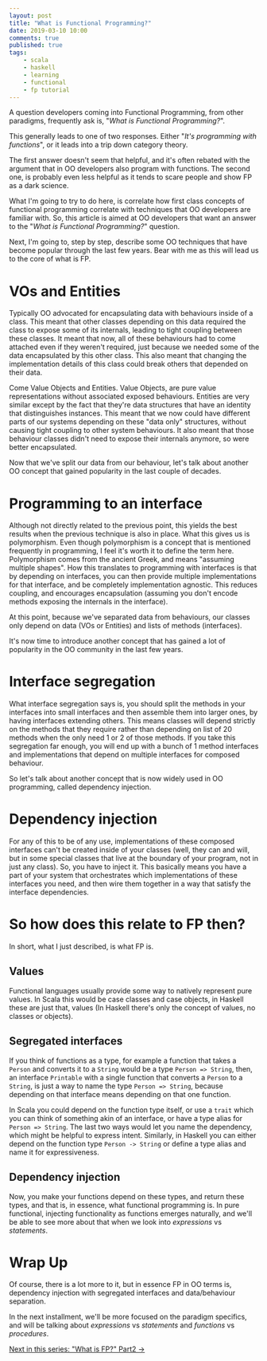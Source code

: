 ```yaml
---
layout: post
title: "What is Functional Programming?"
date: 2019-03-10 10:00
comments: true
published: true
tags:
    - scala
    - haskell
    - learning
    - functional
    - fp tutorial
---
```


A question developers coming into Functional Programming, from other
paradigms, frequently ask is, "_What is Functional Programming?_".

This generally leads to one of two responses.
Either "_It's programming with functions_", or it leads into a trip
down category theory.

The first answer doesn't seem that helpful, and it's often rebated with the
argument that in OO developers also program with functions. The second one, is
probably even less helpful as it tends to scare people and show FP as a dark
science.

What I'm going to try to do here, is correlate how first class concepts
of functional programming correlate with techniques that OO developers
are familiar with. So, this article is aimed at OO developers that want
an answer to the "_What is Functional Programming?_" question.

Next, I'm going to, step by step, describe some OO techniques that have become
popular through the last few years. Bear with me as this will lead us to the
core of what is FP.

# VOs and Entities

Typically OO advocated for encapsulating data with behaviours inside of a
class. This meant that other classes depending on this data required the class
to expose some of its internals, leading to tight coupling between these
classes. It meant that now, all of these behaviours had to come attached even
if they weren't required, just because we needed some of the data encapsulated
by this other class. This also meant that changing the implementation details
of this class could break others that depended on their data.

Come Value Objects and Entities. Value Objects, are pure value representations
without associated exposed behaviours. Entities are very similar except by the
fact that they're data structures that have an identity that distinguishes
instances.
This meant that we now could have different parts of our systems depending on
these "data only" structures, without causing tight coupling to other system
behaviours. It also meant that those behaviour classes didn't need to expose
their internals anymore, so were better encapsulated.

Now that we've split our data from our behaviour, let's talk about another OO
concept that gained popularity in the last couple of decades.

# Programming to an interface

Although not directly related to the previous point, this yields the best
results when the previous technique is also in place. What this gives us is
polymorphism. Even though polymorphism is a concept that is mentioned
frequently in programming, I feel it's worth it to define the term here.
Polymorphism comes from the ancient Greek, and means "assuming multiple
shapes". How this translates to programming with interfaces is that by
depending on interfaces, you can then provide multiple implementations for
that interface, and be completely implementation agnostic. This reduces
coupling, and encourages encapsulation (assuming you don't encode methods
exposing the internals in the interface).

At this point, because we've separated data from behaviours, our classes only
depend on data (VOs or Entities) and lists of methods (interfaces).

It's now time to introduce another concept that has gained a lot of popularity
in the OO community in the last few years.

# Interface segregation

What interface segregation says is, you should split the methods in your
interfaces into small interfaces and then assemble them into larger ones,
by having interfaces extending others. This means classes will depend strictly
on the methods that they require rather than depending on list of 20 methods when
the only need 1 or 2 of those methods.
If you take this segregation far enough, you will end up with a bunch of 1
method interfaces and implementations that depend on multiple interfaces for
composed behaviour.

So let's talk about another concept that is now widely used in OO programming,
called dependency injection.

# Dependency injection

For any of this to be of any use, implementations of these composed interfaces
can't be created inside of your classes (well, they can and will, but in some
special classes that live at the boundary of your program, not in just any
class). So, you have to inject it. This basically means you have a part of
your system that orchestrates which implementations of these interfaces you
need, and then wire them together in a way that satisfy the interface
dependencies.

# So how does this relate to FP then?

In short, what I just described, is what FP is.

## Values

Functional languages usually provide some way to natively represent pure values.
In Scala this would be case classes and case objects, in Haskell these are just that,
values (In Haskell there's only the concept of values, no classes or objects).

## Segregated interfaces

If you think of functions as a type, for example a function that takes a
`Person` and converts it to a `String` would be a type `Person => String`, then, an
interface `Printable` with a single function that converts a `Person` to a
`String`, is just a way to name the type `Person => String`, because depending on
that interface means depending on that one function.

In Scala you could depend on the function type itself, or use a `trait` which
you can think of something akin of an interface, or have a type alias for
`Person => String`. The last two ways would let you name the dependency, which
might be helpful to express intent.
Similarly, in Haskell you can either depend on the function type `Person ->
String` or define a type alias and name it for expressiveness.

## Dependency injection

Now, you make your functions depend on these types, and return these types,
and that is, in essence, what functional programming is.
In pure functional, injecting functionality as functions emerges naturally, and
we'll be able to see more about that when we look into _expressions_ vs
_statements_.

# Wrap Up

Of course, there is a lot more to it, but in essence FP in OO terms is, dependency
injection with segregated interfaces and data/behaviour separation.

In the next installment, we'll be more focused on the paradigm specifics,
and will be talking about _expressions_ vs _statements_ and _functions_ vs
_procedures_. 

<span class="next">[Next in this series: "What is FP?" Part2 →](/articles/What-is-FP-Part2/)</span>



